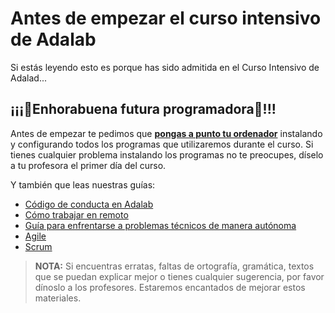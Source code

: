 # Antes de empezar el curso intensivo de Adalab

Si estás leyendo esto es porque has sido admitida en el Curso Intensivo de Adalad...

## ¡¡¡🎉Enhorabuena futura programadora🥳!!!

Antes de empezar te pedimos que [**pongas a punto tu ordenador**](../instalacion/1_instalacion_de_ordenadores.md) instalando y configurando todos los programas que utilizaremos durante el curso. Si tienes cualquier problema instalando los programas no te preocupes, díselo a tu profesora el primer día del curso.

Y también que leas nuestras guías:

- [Código de conducta en Adalab](1_codigo_de_conducta.md)
- [Cómo trabajar en remoto](2_como_trabajar_en_remoto.md)
- [Guía para enfrentarse a problemas técnicos de manera autónoma](3_busqueda_de_soluciones.md)
- [Agile](4_agile.md)
- [Scrum](5_scrum.md)

> **NOTA:** Si encuentras erratas, faltas de ortografía, gramática, textos que se puedan explicar mejor o tienes cualquier sugerencia, por favor dínoslo a los profesores. Estaremos encantados de mejorar estos materiales.